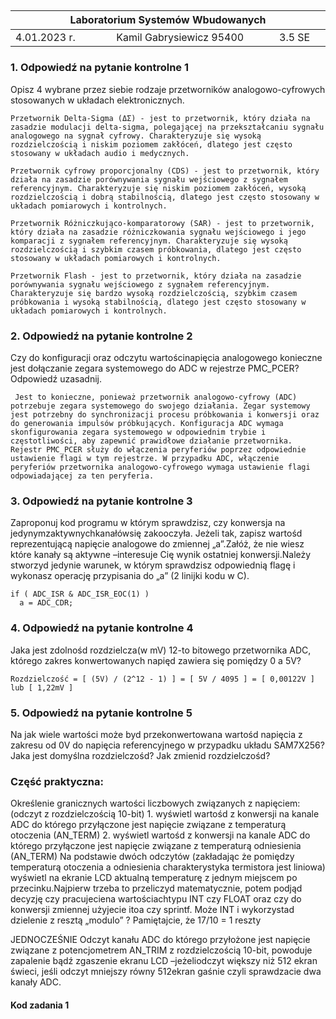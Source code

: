 <h2>
<table>
<thead><tr>
	<th colspan=3> 
	 Laboratorium Systemów Wbudowanych 
	 <img width='1000' height=1> </th>
	</tr>
<thead>
	<tbody>
	<tr><td> 4.01.2023 r. </td><td>Kamil Gabrysiewicz 95400</td><td>3.5 SE</td></tr>
	</tbody>
</table>
</h2>

<h3> 1. Odpowiedź na pytanie kontrolne 1 </h3>
Opisz 4 wybrane przez siebie rodzaje przetworników analogowo-cyfrowych stosowanych w układach elektronicznych.

```
Przetwornik Delta-Sigma (ΔΣ) - jest to przetwornik, który działa na zasadzie modulacji delta-sigma, polegającej na przekształcaniu sygnału analogowego na sygnał cyfrowy. Charakteryzuje się wysoką rozdzielczością i niskim poziomem zakłóceń, dlatego jest często stosowany w układach audio i medycznych.

Przetwornik cyfrowy proporcjonalny (CDS) - jest to przetwornik, który działa na zasadzie porównywania sygnału wejściowego z sygnałem referencyjnym. Charakteryzuje się niskim poziomem zakłóceń, wysoką rozdzielczością i dobrą stabilnością, dlatego jest często stosowany w układach pomiarowych i kontrolnych.

Przetwornik Różniczkująco-komparatorowy (SAR) - jest to przetwornik, który działa na zasadzie różniczkowania sygnału wejściowego i jego komparacji z sygnałem referencyjnym. Charakteryzuje się wysoką rozdzielczością i szybkim czasem próbkowania, dlatego jest często stosowany w układach pomiarowych i kontrolnych.

Przetwornik Flash - jest to przetwornik, który działa na zasadzie porównywania sygnału wejściowego z sygnałem referencyjnym. Charakteryzuje się bardzo wysoką rozdzielczością, szybkim czasem próbkowania i wysoką stabilnością, dlatego jest często stosowany w układach pomiarowych i kontrolnych.
```

<h3> 2. Odpowiedź na pytanie kontrolne 2 </h3>
Czy  do  konfiguracji oraz odczytu wartościnapięcia analogowego konieczne jest dołączanie zegara systemowego do ADC w rejestrze PMC_PCER? Odpowiedź uzasadnij.

```
 Jest to konieczne, ponieważ przetwornik analogowo-cyfrowy (ADC) potrzebuje zegara systemowego do swojego działania. Zegar systemowy jest potrzebny do synchronizacji procesu próbkowania i konwersji oraz do generowania impulsów próbkujących. Konfiguracja ADC wymaga skonfigurowania zegara systemowego w odpowiednim trybie i częstotliwości, aby zapewnić prawidłowe działanie przetwornika. Rejestr PMC_PCER służy do włączenia peryferiów poprzez odpowiednie ustawienie flagi w tym rejestrze. W przypadku ADC, włączenie peryferiów przetwornika analogowo-cyfrowego wymaga ustawienie flagi odpowiadającej za ten peryferia.
```

<h3> 3. Odpowiedź na pytanie kontrolne 3 </h3>
Zaproponuj kod programu w którym sprawdzisz, czy konwersja na jedynymzaktywnychkanałówsię zakooczyła. Jeżeli tak, zapisz wartośd reprezentującą napięcie analogowe do zmiennej „a”.Załóż, że nie wiesz które kanały są aktywne –interesuje Cię wynik ostatniej konwersji.Należy stworzyd jedynie warunek, w którym sprawdzisz odpowiednią flagę i wykonasz operację przypisania do „a” (2 linijki kodu w C).

```
if ( ADC_ISR & ADC_ISR_EOC(1) )
  a = ADC_CDR; 
```

<h3> 4. Odpowiedź na pytanie kontrolne 4 </h3>
Jaka   jest zdolnośd  rozdzielcza(w   mV)   12-to  bitowego  przetwornika  ADC,  którego  zakres konwertowanych napięd zawiera się pomiędzy 0 a 5V?

```
Rozdzielczość = [ (5V) / (2^12 - 1) ] = [ 5V / 4095 ] = [ 0,00122V ] lub [ 1,22mV ]
```

<h3> 5. Odpowiedź na pytanie kontrolne 5 </h3>
Na  jak  wiele wartości może byd przekonwertowana wartośd napięcia z zakresu od 0V do napięcia referencyjnego w przypadku układu SAM7X256? Jaka jest domyślna rozdzielczośd? Jak zmienid rozdzielczośd?

<h3> Część praktyczna: </h3>
Określenie granicznych wartości liczbowych związanych z napięciem: (odczyt z rozdzielczością 10-bit)
1. wyświetl wartośd z konwersji na kanale ADC do którego przyłączone jest napięcie związane z temperaturą otoczenia (AN_TERM)
2. wyświetl wartośd z konwersji na kanale ADC do którego przyłączone jest napięcie związane z temperaturą odniesienia (AN_TERM)
Na  podstawie  dwóch  odczytów  (zakładając  że  pomiędzy  temperaturą  otoczenia  a  odniesienia charakterystyka termistora jest liniowa) wyświetl na ekranie LCD aktualną temperaturę z jednym miejscem po przecinku.Najpierw trzeba to przeliczyd matematycznie, potem podjąd decyzję czy pracujeciena wartościachtypu INT czy FLOAT oraz czy do konwersji zmiennej użyjecie itoa czy sprintf. Może INT i wykorzystad dzielenie z resztą „modulo” ?
Pamiętajcie, że 17/10 = 1 reszty 

JEDNOCZEŚNIE
Odczyt kanału ADC do którego przyłożone jest napięcie związane  z  potencjometrem  AN_TRIM  z rozdzielczością 10-bit, powoduje zapalenie bądź zgaszenie ekranu LCD –jeżeliodczyt większy niż 512 ekran świeci, jeśli odczyt mniejszy równy 512ekran gaśnie czyli sprawdzacie dwa kanały ADC.

<h4> Kod zadania 1 </h4>

```

```
